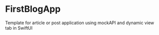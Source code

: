 # FirstBlogApp
 Template for article or post application using mockAPI and dynamic view tab in SwiftUI
